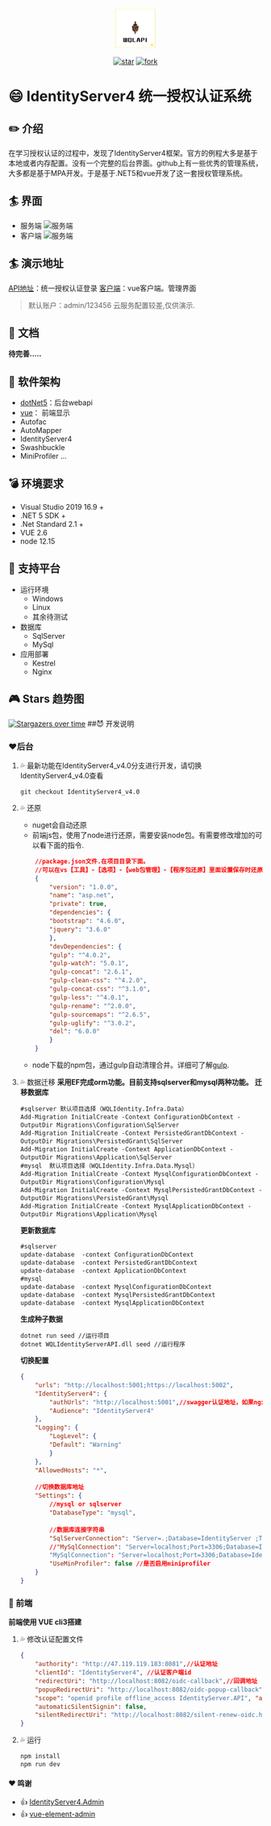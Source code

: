<p></p>
<p></p>

<p align="center">
<img src="/Web/IdentityServerSites/src/assets//imgs/wqlapi.png" height="80"/>
</p>
<div align="center">  

[![star](https://gitee.com/wangqianlong1993/IdentityServer4/badge/star.svg)](https://gitee.com/wangqianlong1993/IdentityServer4.git) [![fork](https://gitee.com/wangqianlong1993/IdentityServer4/badge/fork.svg)](https://gitee.com/wangqianlong1993/IdentityServer4.git)

</div>

# :smile: IdentityServer4 统一授权认证系统

##  :pencil2:  介绍
在学习授权认证的过程中，发现了IdentityServer4框架。官方的例程大多是基于本地或者内存配置。没有一个完整的后台界面。github上有一些优秀的管理系统，大多都是基于MPA开发。于是基于.NET5和vue开发了这一套授权管理系统。

## :surfer: 界面
- 服务端
![服务端](/doc/imgs/server.bmp)
- 客户端
![服务端](/doc/imgs/client.bmp)
## :surfer: 演示地址
[API地址](http://47.119.119.183:8081/)：统一授权认证登录
[客户端](http://47.119.119.183:8082/)：vue客户端。管理界面
>默认账户：admin/123456
>云服务配置较差,仅供演示.

## :orange_book: 文档
**待完善.....**

## :pushpin: 软件架构
- [dotNet5](https://docs.microsoft.com/zh-cn/dotnet/)：后台webapi
- [vue](https://cn.vuejs.org/)： 前端显示
- Autofac  
- AutoMapper  
- IdentityServer4  
- Swashbuckle  
- MiniProfiler
...
## :bomb: 环境要求

- Visual Studio 2019 16.9 +
- .NET 5 SDK +
- .Net Standard 2.1 +
- VUE 2.6
- node 12.15

## :dart: 支持平台

- 运行环境
  - Windows
  - Linux
  - 其余待测试
- 数据库
  - SqlServer
  - MySql
- 应用部署
  - Kestrel
  - Nginx

## :video_game: Stars 趋势图

[![Stargazers over time](https://whnb.wang/stars/wangqianlong1993/IdentityServer4?e=43200)](https://whnb.wang/dotnetchina/Furion?e=43200)
##:smiling_imp: 开发说明
### :heart:后台
1. :sweat_drops: 最新功能在IdentityServer4_v4.0分支进行开发，请切换IdentityServer4_v4.0查看
    ```
    git checkout IdentityServer4_v4.0
    ```
2. :sweat_drops: 还原
    - nuget会自动还原
    - 前端js包，使用了node进行还原，需要安装node包。有需要修改增加的可以看下面的指令.
    ```json
        //package.json文件.在项目目录下面。
        //可以在vs【工具】-【选项】-【web包管理】-【程序包还原】里面设置保存时还原。vs会根据里面的版本自动下载
        {
            "version": "1.0.0",
            "name": "asp.net",
            "private": true,
            "dependencies": {
            "bootstrap": "4.6.0",
            "jquery": "3.6.0"
            },
            "devDependencies": {
            "gulp": "^4.0.2",
            "gulp-watch": "5.0.1",
            "gulp-concat": "2.6.1",
            "gulp-clean-css": "^4.2.0",
            "gulp-concat-css": "^3.1.0",
            "gulp-less": "^4.0.1",
            "gulp-rename": "^2.0.0",
            "gulp-sourcemaps": "^2.6.5",
            "gulp-uglify": "^3.0.2",
            "del": "6.0.0"
            }
        }
    ```
    - node下载的npm包，通过gulp自动清理合并。详细可了解[gulp](https://www.gulpjs.com.cn/).

3. :sweat_drops: 数据迁移
**采用EF完成orm功能。目前支持sqlserver和mysql两种功能。**
    **迁移数据库**
    ```
    #sqlserver 默认项目选择（WQLIdentity.Infra.Data）
    Add-Migration InitialCreate -Context ConfigurationDbContext -OutputDir Migrations\Configuration\SqlServer
    Add-Migration InitialCreate -Context PersistedGrantDbContext -OutputDir Migrations\PersistedGrant\SqlServer
    Add-Migration InitialCreate -Context ApplicationDbContext -OutputDir Migrations\Application\SqlServer
    #mysql  默认项目选择（WQLIdentity.Infra.Data.Mysql）
    Add-Migration InitialCreate -Context MysqlConfigurationDbContext -OutputDir Migrations\Configuration\Mysql
    Add-Migration InitialCreate -Context MysqlPersistedGrantDbContext -OutputDir Migrations\PersistedGrant\Mysql
    Add-Migration InitialCreate -Context MysqlApplicationDbContext -OutputDir Migrations\Application\Mysql
    ```
    **更新数据库**  
    ```
    #sqlserver
    update-database  -context ConfigurationDbContext
    update-database  -context PersistedGrantDbContext
    update-database  -context ApplicationDbContext
    #mysql
    update-database  -context MysqlConfigurationDbContext
    update-database  -context MysqlPersistedGrantDbContext
    update-database  -context MysqlApplicationDbContext
    ```
    **生成种子数据**
    ```
    dotnet run seed //运行项目
    dotnet WQLIdentityServerAPI.dll seed //运行程序
    ```
    **切换配置**
    ```json
    {
        "urls": "http://localhost:5001;https://localhost:5002",
        "IdentityServer4": {
            "authUrls": "http://localhost:5001",//swagger认证地址，如果nginx更改了，需要配置为服务端发布地址
            "Audience": "IdentityServer4"
        },
        "Logging": {
            "LogLevel": {
            "Default": "Warning"
            }
        },
        "AllowedHosts": "*",

        //切换数据库地址
        "Settings": {
            //mysql or sqlserver
            "DatabaseType": "mysql",

            //数据库连接字符串
            "SqlServerConnection": "Server=.;Database=IdentityServer ;Trusted_Connection=True;MultipleActiveResultSets=true",
            //"MySqlConnection": "Server=localhost;Port=3306;Database=IdentityServer;Uid=root;Pwd=xiucaibbx0528;"
            "MySqlConnection": "Server=localhost;Port=3306;Database=IdentityServer;Uid=wql;Pwd=asdfghjkl;",
            "UseMinProfiler": false //是否启用miniprofiler
        }
    }

    ```
### :green_heart: 前端
 **前端使用 VUE cli3搭建**  
1. :sweat_drops: 修改认证配置文件
    ```json
    {
        "authority": "http://47.119.119.183:8081",//认证地址
        "clientId": "IdentityServer4", //认证客户端id
        "redirectUri": "http://localhost:8082/oidc-callback",//回调地址
        "popupRedirectUri": "http://localhost:8082/oidc-popup-callback", "responseType": "id_token token", //认证类型
        "scope": "openid profile offline_access IdentityServer.API", "automaticSilentRenew": true,
        "automaticSilentSignin": false, 
        "silentRedirectUri": "http://localhost:8082/silent-renew-oidc.html" , "post_logout_redirect_uri": "http://localhost:8082" //退出回调地址
    }
    ```
2. :sweat_drops: 运行
    ```
    npm install 
    npm run dev
    ```




#### :heart: 鸣谢
- :+1: [IdentityServer4.Admin]( https://github.com/skoruba/IdentityServer4.Admin)
- :+1: [vue-element-admin ](https://gitee.com/panjiachen/vue-element-admin)